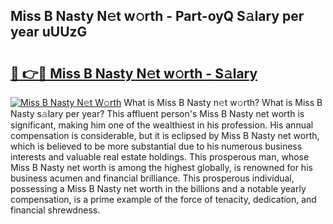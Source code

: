 ## Miss B Nasty N𝚎t w𝚘rth - Part-oyQ S𝚊lary per year uUUzG

# <h2><a href="http://gc21qtl.nevu.top/?p=Miss+B+Nasty">🔗 👉🔴 Miss B Nasty N𝚎t w𝚘rth - S𝚊lary</a></h2>

[![Miss B Nasty N𝚎t W𝚘rth](https://i.imgur.com/Oavwk0R.jpeg)](http://gc21qtl.nevu.top/?p=Miss+B+Nasty)
What is Miss B Nasty n𝚎t w𝚘rth? What is Miss B Nasty s𝚊lary per year?
This affluent person's Miss B Nasty net worth is significant, making him one of the wealthiest in his profession. His annual compensation is considerable, but it is eclipsed by Miss B Nasty net worth, which is believed to be more substantial due to his numerous business interests and valuable real estate holdings. This prosperous man, whose Miss B Nasty net worth is among the highest globally, is renowned for his business acumen and financial brilliance. This prosperous individual, possessing a Miss B Nasty net worth in the billions and a notable yearly compensation, is a prime example of the force of tenacity, dedication, and financial shrewdness.
